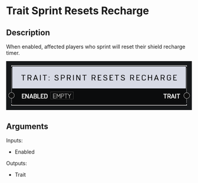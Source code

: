 # Trait Sprint Resets Recharge

## Description

When enabled, affected players who sprint will reset their shield recharge timer.

![Trait Sprint Resets Recharge](../../.gitbook/assets/images/scripting/traits/trait-sprint-resets-recharge.png)

## Arguments

Inputs:

* Enabled

Outputs:

* Trait
